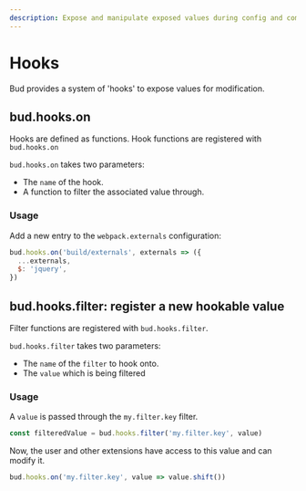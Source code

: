 ```yaml
---
description: Expose and manipulate exposed values during config and compilation.
---
```


# Hooks

Bud provides a system of 'hooks' to expose values for modification.

## bud.hooks.on

Hooks are defined as functions. Hook functions are registered with `bud.hooks.on`

`bud.hooks.on` takes two parameters:

- The `name` of the hook.
- A function to filter the associated value through.

### Usage

Add a new entry to the `webpack.externals` configuration:

```js
bud.hooks.on('build/externals', externals => ({
  ...externals,
  $: 'jquery',
})
```

## bud.hooks.filter: register a new hookable value

Filter functions are registered with `bud.hooks.filter`.

`bud.hooks.filter` takes two parameters:

- The `name` of the `filter` to hook onto.
- The `value` which is being filtered

### Usage

A `value` is passed through the `my.filter.key` filter.

```js
const filteredValue = bud.hooks.filter('my.filter.key', value)
```

Now, the user and other extensions have access to this value and can modify it.

```js
bud.hooks.on('my.filter.key', value => value.shift())
```
